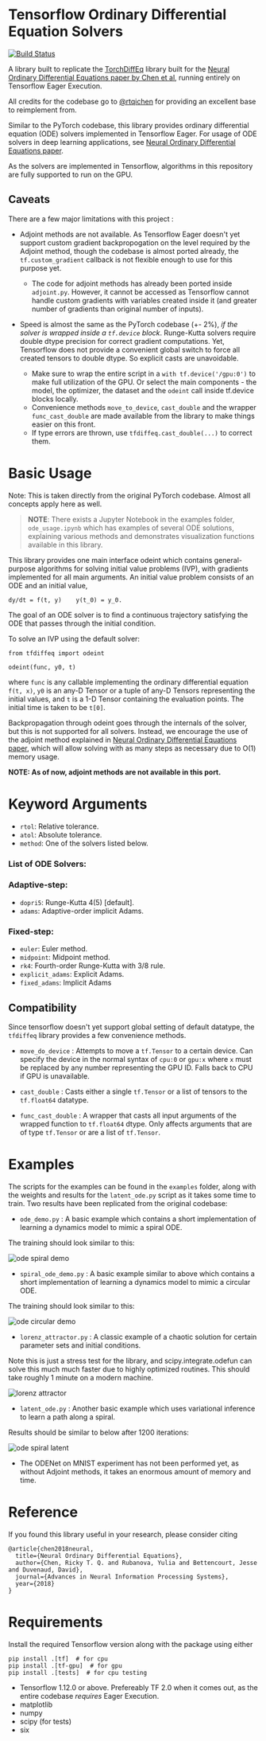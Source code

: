# Tensorflow Ordinary Differential Equation Solvers
[![Build Status](https://travis-ci.org/titu1994/tfdiffeq.svg?branch=master)](https://travis-ci.org/titu1994/tfdiffeq)

A library built to replicate the [TorchDiffEq](https://github.com/rtqichen/torchdiffeq) library built for the [Neural Ordinary Differential Equations paper by Chen et al](https://arxiv.org/abs/1806.07366), running entirely on Tensorflow Eager Execution.

All credits for the codebase go to [@rtqichen](https://github.com/rtqichen) for providing an excellent base to reimplement from.

Similar to the PyTorch codebase, this library provides ordinary differential equation (ODE) solvers implemented in Tensorflow Eager. For usage of ODE solvers in deep learning applications, see [Neural Ordinary Differential Equations paper](https://arxiv.org/abs/1806.07366).

As the solvers are implemented in Tensorflow, algorithms in this repository are fully supported to run on the GPU.

## Caveats

There are a few major limitations with this project : 

- Adjoint methods are not available. As Tensorflow Eager doesn't yet support custom gradient backpropogation on the level required by the Adjoint method, though the codebase is almost ported already, the `tf.custom_gradient` callback is not flexible enough to use for this purpose yet.
  - The code for adjoint methods has already been ported inside `adjoint.py`. However, it cannot be accessed as Tensorflow cannot handle custom gradients with variables created inside it (and greater number of gradients than original number of inputs).

- Speed is almost the same as the PyTorch codebase (+- 2%), *if the solver is wrapped inside a `tf.device` block*. Runge-Kutta solvers require double dtype precision for correct gradient computations. Yet, Tensorflow does not provide a convenient global switch to force all created tensors to double dtype. So explicit casts are unavoidable.
  - Make sure to wrap the entire script in a `with tf.device('/gpu:0')` to make full utilization of the GPU. Or select the main components - the model, the optimizer, the dataset and the `odeint` call inside tf.device blocks locally.
  - Convenience methods `move_to_device`, `cast_double` and the wrapper `func_cast_double` are made available from the library to make things easier on this front.
  - If type errors are thrown, use `tfdiffeq.cast_double(...)` to correct them.

# Basic Usage

Note: This is taken directly from the original PyTorch codebase. Almost all concepts apply here as well.

> **NOTE**: There exists a Jupyter Notebook in the examples folder, `ode_usage.ipynb` which has examples of several
ODE solutions, explaining various methods and demonstrates visualization functions available in this library.

This library provides one main interface odeint which contains general-purpose algorithms for solving initial value problems (IVP), with gradients implemented for all main arguments. An initial value problem consists of an ODE and an initial value,

```
dy/dt = f(t, y)    y(t_0) = y_0.
```

The goal of an ODE solver is to find a continuous trajectory satisfying the ODE that passes through the initial condition.

To solve an IVP using the default solver:

```
from tfdiffeq import odeint

odeint(func, y0, t)
```

where `func` is any callable implementing the ordinary differential equation `f(t, x)`, `y0` is an any-D Tensor or a tuple of any-D Tensors representing the initial values, and `t` is a 1-D Tensor containing the evaluation points. The initial time is taken to be `t[0]`.

Backpropagation through odeint goes through the internals of the solver, but this is not supported for all solvers. Instead, we encourage the use of the adjoint method explained in [Neural Ordinary Differential Equations paper](https://arxiv.org/abs/1806.07366), which will allow solving with as many steps as necessary due to O(1) memory usage.

**NOTE: As of now, adjoint methods are not available in this port.**

# Keyword Arguments

- `rtol`: Relative tolerance.
- `atol`: Absolute tolerance.
- `method`: One of the solvers listed below.

### List of ODE Solvers:

### Adaptive-step:

 - `dopri5`: Runge-Kutta 4(5) [default].
 - `adams`: Adaptive-order implicit Adams.

### Fixed-step:

 - `euler`: Euler method.
 - `midpoint`: Midpoint method.
 - `rk4`: Fourth-order Runge-Kutta with 3/8 rule.
 - `explicit_adams`: Explicit Adams.
 - `fixed_adams`: Implicit Adams

## Compatibility

Since tensorflow doesn't yet support global setting of default datatype, the `tfdiffeq` library provides a few convenience methods.

- `move_do_device` : Attempts to move a `tf.Tensor` to a certain device. Can specify the device in the normal syntax of `cpu:0` or `gpu:x` where `x` must be replaced by any number representing the GPU ID. Falls back to CPU if GPU is unavailable.

- `cast_double` : Casts either a single `tf.Tensor` or a list of tensors to the `tf.float64` datatype.

- `func_cast_double` : A wrapper that casts all input arguments of the wrapped function to `tf.float64` dtype. Only affects arguments that are of type `tf.Tensor` or are a list of `tf.Tensor`.

# Examples

The scripts for the examples can be found in the `examples` folder, along with the weights and results for the `latent_ode.py` script as it takes some time to train. Two results have been replicated from the original codebase:

 - `ode_demo.py` : A basic example which contains a short implementation of learning a dynamics model to mimic a spiral ODE.
 
 The training should look similar to this:
 
![ode spiral demo](https://github.com/titu1994/tfdiffeq/blob/master/images/demo1.gif?raw=true)

- `spiral_ode_demo.py` : A basic example similar to above which contains a short implementation of learning a dynamics model to mimic a circular ODE.

 The training should look similar to this:

 ![ode circular demo](https://github.com/titu1994/tfdiffeq/blob/master/images/circular_ode.gif?raw=true)

- `lorenz_attractor.py` : A classic example of a chaotic solution for certain parameter sets and initial conditions.

Note this is just a stress test for the library, and scipy.integrate.odefun can solve this much much faster due to highly
optimized routines. This should take roughly 1 minute on a modern machine.

 ![lorenz attractor](https://github.com/titu1994/tfdiffeq/blob/master/images/lorenz.png?raw=true)

 - `latent_ode.py` : Another basic example which uses variational inference to learn a path along a spiral. 
 
 Results should be similar to below after 1200 iterations:
 
 ![ode spiral latent](https://github.com/titu1994/tfdiffeq/blob/master/images/vis.png?raw=true)

 - The ODENet on MNIST experiment has not been performed yet, as without Adjoint methods, it takes an enormous amount of memory and time.
 
# Reference
If you found this library useful in your research, please consider citing

```
@article{chen2018neural,
  title={Neural Ordinary Differential Equations},
  author={Chen, Ricky T. Q. and Rubanova, Yulia and Bettencourt, Jesse and Duvenaud, David},
  journal={Advances in Neural Information Processing Systems},
  year={2018}
}
```
 
# Requirements

Install the required Tensorflow version along with the package using either

```
pip install .[tf]  # for cpu
pip install .[tf-gpu]  # for gpu
pip install .[tests]  # for cpu testing
```
 
 - Tensorflow 1.12.0 or above. Prefereably TF 2.0 when it comes out, as the entire codebase *requires* Eager Execution.
 - matplotlib
 - numpy
 - scipy (for tests)
 - six
 
 
